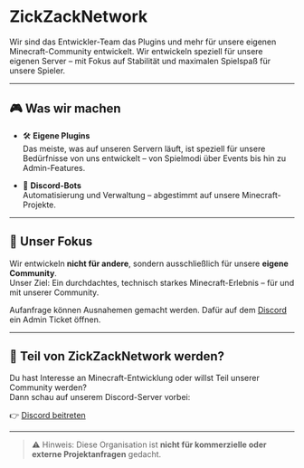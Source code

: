 # ZickZackNetwork
Wir sind das Entwickler-Team das Plugins und mehr für unsere eigenen Minecraft-Community entwickelt.
Wir entwickeln speziell für unsere eigenen Server – mit Fokus auf Stabilität und maximalen Spielspaß für unsere Spieler.

---

## 🎮 Was wir machen

- 🛠️ **Eigene Plugins**  
  Das meiste, was auf unseren Servern läuft, ist speziell für unsere Bedürfnisse von uns entwickelt – von Spielmodi über Events bis hin zu Admin-Features.

- 🤖 **Discord-Bots**  
   Automatisierung und Verwaltung – abgestimmt auf unsere Minecraft-Projekte.

---

## 💬 Unser Fokus

Wir entwickeln **nicht für andere**, sondern ausschließlich für unsere **eigene Community**.  
Unser Ziel: Ein durchdachtes, technisch starkes Minecraft-Erlebnis – für und mit unserer Community.

Aufanfrage können Ausnahemen gemacht werden. Dafür auf dem [Discord](https://zickzacknetwork.de/discord) ein Admin Ticket öffnen.

---

## 🤝 Teil von ZickZackNetwork werden?

Du hast Interesse an Minecraft-Entwicklung oder willst Teil unserer Community werden?  
Dann schau auf unserem Discord-Server vorbei:

👉 [Discord beitreten](https://zickzacknetwork.de/discord)

---

> ⚠️ Hinweis: Diese Organisation ist **nicht für kommerzielle oder externe Projektanfragen** gedacht.
